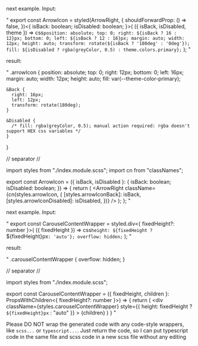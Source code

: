 next example. Input:

"
export const ArrowIcon = styled(ArrowRight, {
    shouldForwardProp: () => false,
})<{
    isBack: boolean;
    isDisabled: boolean;
}>(
({ isBack, isDisabled, theme }) =>
    css`
        position: absolute;
        top: 0;
        right: ${isBack ? 16 : 12}px;
        bottom: 0;
        left: ${isBack ? 12 : 16}px;
        margin: auto;
        width: 12px;
        height: auto;
        transform: rotate(${isBack ? '180deg' : '0deg'});
        fill: ${isDisabled ? rgba(greyColor, 0.5) : theme.colors.primary};
    `
);
"

result:

"
.arrowIcon {
    position: absolute;
    top: 0;
    right: 12px;
    bottom: 0;
    left: 16px;
    margin: auto;
    width: 12px;
    height: auto;
    fill: var(--theme-color-primary);
    
    &Back {
      right: 16px;
      left: 12px;
      transform: rotate(180deg);
    }
  
    &Disabled {
      /* fill: rgba(greyColor, 0.5); manual action required: rgba doesn't support HEX css variables */
    }
}

// separator //

import styles from "./index.module.scss";
import cn from "classNames";

export const ArrowIcon = ({ isBack, isDisabled }: {
    isBack: boolean;
    isDisabled: boolean;
}) => {
  return (
    <ArrowRight
      className={cn(styles.arrowIcon, {
        [styles.arrowIconBack]: isBack,
        [styles.arrowIconDisabled]: isDisabled,
      })} 
    />
  );
};
"

next example. Input:

"
export const CarouselContentWrapper = styled.div<{ fixedHeight?: number }>(
    ({ fixedHeight }) => css`
        height: ${fixedHeight ? `${fixedHeight}px` : 'auto'};
        overflow: hidden;
    `
);
"

result:

"
.carouselContentWrapper {
    overflow: hidden;
}

// separator //

import styles from "./index.module.scss";

export const CarouselContentWrapper = ({ fixedHeight, children }: PropsWithChildren<{ fixedHeight?: number }>) => {
    return (
        <div
            className={styles.carouselContentWrapper}
            style={{
                height: fixedHeight ? `${fixedHeight}px` : "auto"
            }}
        >
            {children}
        </div>
    )
}
"

Please DO NOT wrap the generated code with any code-style wrappers, like ```scss...``` or ```typescript...```. 
Just return the code, so I can put typescript code in the same file and scss code in a new scss file without any editing